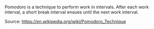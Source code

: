 Pomodoro is a technique to perform work in intervals. After each work interval,
a short break interval ensues until the next work interval.  

Source: https://en.wikipedia.org/wiki/Pomodoro_Technique
